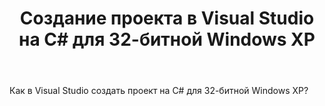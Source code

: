 ﻿---
title: "Создание проекта в Visual Studio на С# для 32-битной Windows XP"
se.owner.user_id: 323167
se.owner.display_name: "Даня"
se.owner.link: "https://ru.stackoverflow.com/users/323167/%d0%94%d0%b0%d0%bd%d1%8f"
se.link: "https://ru.stackoverflow.com/questions/939689/%d0%a1%d0%be%d0%b7%d0%b4%d0%b0%d0%bd%d0%b8%d0%b5-%d0%bf%d1%80%d0%be%d0%b5%d0%ba%d1%82%d0%b0-%d0%b2-visual-studio-%d0%bd%d0%b0-%d0%a1-%d0%b4%d0%bb%d1%8f-32-%d0%b1%d0%b8%d1%82%d0%bd%d0%be%d0%b9-windows-xp"
se.question_id: 939689
se.post_type: question
se.score: 1
---
<p>Как в Visual Studio создать проект на С# для 32-битной Windows XP?</p>
